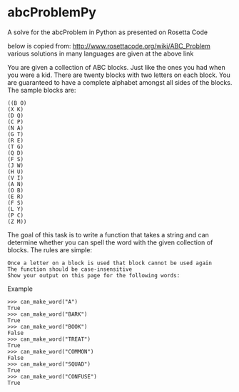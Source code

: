 # abcProblemPy
A solve for the abcProblem in Python as presented on Rosetta Code


below is copied from: http://www.rosettacode.org/wiki/ABC_Problem
various solutions in many languages are given at the above link

You are given a collection of ABC blocks. Just like the ones you had when you were a kid. There are twenty blocks with two letters on each block. You are guaranteed to have a complete alphabet amongst all sides of the blocks. The sample blocks are:

    ((B O)
    (X K)
    (D Q)
    (C P)
    (N A)
    (G T)
    (R E)
    (T G)
    (Q D)
    (F S)
    (J W)
    (H U)
    (V I)
    (A N)
    (O B)
    (E R)
    (F S)
    (L Y)
    (P C)
    (Z M))

The goal of this task is to write a function that takes a string and can determine whether you can spell the word with the given collection of blocks. The rules are simple:

    Once a letter on a block is used that block cannot be used again
    The function should be case-insensitive
    Show your output on this page for the following words:

Example

 
    >>> can_make_word("A")
    True
    >>> can_make_word("BARK")
    True
    >>> can_make_word("BOOK")
    False
    >>> can_make_word("TREAT")
    True
    >>> can_make_word("COMMON")
    False
    >>> can_make_word("SQUAD")
    True
    >>> can_make_word("CONFUSE")
    True
